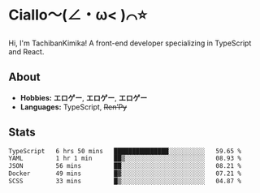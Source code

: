 # Ciallo～(∠・ω< )⌒⭐️

Hi, I'm TachibanKimika! A front-end developer specializing in TypeScript and React.

## About
- **Hobbies:** **エロゲー**, **エロゲー**, **エロゲー**
- **Languages:** TypeScript, ~~Ren’Py~~

## Stats
<!--START_SECTION:waka-->

```txt
TypeScript   6 hrs 50 mins   ███████████████░░░░░░░░░░   59.65 %
YAML         1 hr 1 min      ██▒░░░░░░░░░░░░░░░░░░░░░░   08.93 %
JSON         56 mins         ██░░░░░░░░░░░░░░░░░░░░░░░   08.21 %
Docker       49 mins         █▓░░░░░░░░░░░░░░░░░░░░░░░   07.21 %
SCSS         33 mins         █▒░░░░░░░░░░░░░░░░░░░░░░░   04.87 %
```

<!--END_SECTION:waka-->

<!-- ![Metrics](https://metrics.lecoq.io/TachibanaKimika?template=classic&base.activity=0&base.community=0&base.repositories=0&languages=1&isocalendar=1&isocalendar.duration=half-year&languages.limit=8&languages.sections=most-used&languages.colors=github&languages.threshold=0%25&languages.indepth=false&languages.recent.load=300&languages.recent.days=14&config.timezone=Asia%2FShanghai)
 -->

